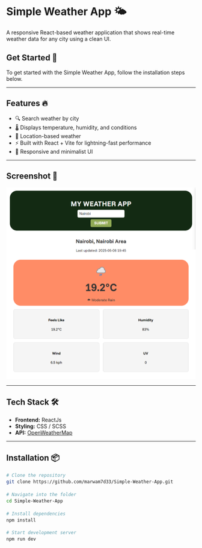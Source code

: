 # Simple Weather App 🌤️

A responsive React-based weather application that shows real-time weather data for any city using a clean UI.

## Get Started 🚀

To get started with the Simple Weather App, follow the installation steps below.

---

## Features 🔥

- 🔍 Search weather by city
- 🌡️ Displays temperature, humidity, and conditions
- 📍 Location-based weather
- ⚡ Built with React + Vite for lightning-fast performance
- 🎨 Responsive and minimalist UI

---

## Screenshot 📸

![Screenshot](./Weather%20App/src/assets/Screenshot.png.png) <!-- Add a real screenshot or remove this section -->

---

## Tech Stack 🛠️

- **Frontend:** ReactJs
- **Styling:** CSS / SCSS 
- **API:** [OpenWeatherMap](https://openweathermap.org/api)

---

## Installation 📦

```bash
# Clone the repository
git clone https://github.com/marwam7d33/Simple-Weather-App.git

# Navigate into the folder
cd Simple-Weather-App

# Install dependencies
npm install

# Start development server
npm run dev
```
